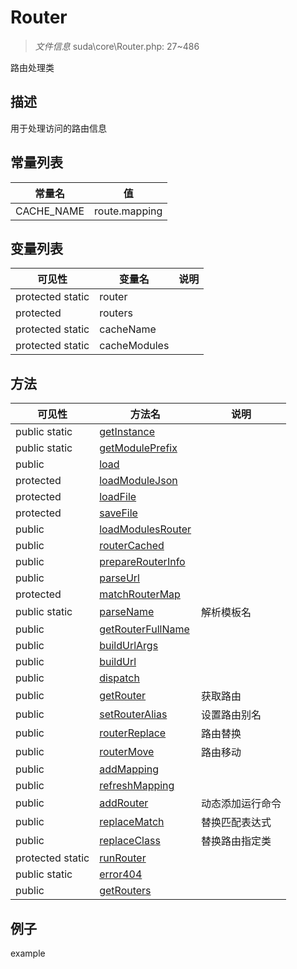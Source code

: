#  Router 

> *文件信息* suda\core\Router.php: 27~486


路由处理类


## 描述



用于处理访问的路由信息
## 常量列表
| 常量名  |  值|
|--------|----|
|CACHE_NAME | route.mapping | 


## 变量列表
| 可见性 |  变量名   | 说明 |
|--------|----|------|
| protected  static  | router | | 
| protected    | routers | | 
| protected  static  | cacheName | | 
| protected  static  | cacheModules | | 

## 方法

| 可见性 | 方法名 | 说明 |
|--------|-------|------|
|  public  static|[getInstance](Router/getInstance.md) |  |
|  public  static|[getModulePrefix](Router/getModulePrefix.md) |  |
|  public  |[load](Router/load.md) |  |
|  protected  |[loadModuleJson](Router/loadModuleJson.md) |  |
|  protected  |[loadFile](Router/loadFile.md) |  |
|  protected  |[saveFile](Router/saveFile.md) |  |
|  public  |[loadModulesRouter](Router/loadModulesRouter.md) |  |
|  public  |[routerCached](Router/routerCached.md) |  |
|  public  |[prepareRouterInfo](Router/prepareRouterInfo.md) |  |
|  public  |[parseUrl](Router/parseUrl.md) |  |
|  protected  |[matchRouterMap](Router/matchRouterMap.md) |  |
|  public  static|[parseName](Router/parseName.md) | 解析模板名 |
|  public  |[getRouterFullName](Router/getRouterFullName.md) |  |
|  public  |[buildUrlArgs](Router/buildUrlArgs.md) |  |
|  public  |[buildUrl](Router/buildUrl.md) |  |
|  public  |[dispatch](Router/dispatch.md) |  |
|  public  |[getRouter](Router/getRouter.md) | 获取路由 |
|  public  |[setRouterAlias](Router/setRouterAlias.md) | 设置路由别名 |
|  public  |[routerReplace](Router/routerReplace.md) | 路由替换 |
|  public  |[routerMove](Router/routerMove.md) | 路由移动 |
|  public  |[addMapping](Router/addMapping.md) |  |
|  public  |[refreshMapping](Router/refreshMapping.md) |  |
|  public  |[addRouter](Router/addRouter.md) | 动态添加运行命令 |
|  public  |[replaceMatch](Router/replaceMatch.md) | 替换匹配表达式 |
|  public  |[replaceClass](Router/replaceClass.md) | 替换路由指定类 |
|  protected  static|[runRouter](Router/runRouter.md) |  |
|  public  static|[error404](Router/error404.md) |  |
|  public  |[getRouters](Router/getRouters.md) |  |
 

## 例子

example